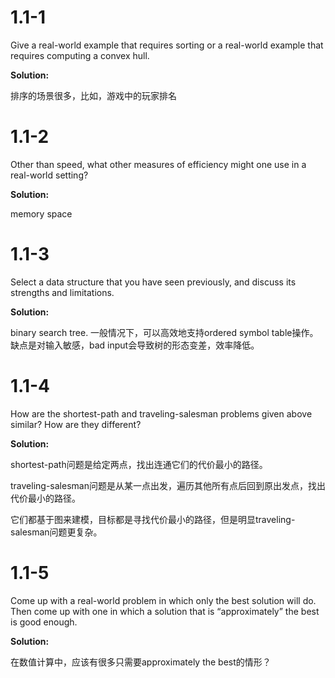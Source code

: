# 1.1-1

Give a real-world example that requires sorting or a real-world example that requires computing a convex hull.

**Solution:** 

排序的场景很多，比如，游戏中的玩家排名

# 1.1-2

Other than speed, what other measures of efficiency might one use in a real-world setting?

**Solution:** 

memory space

# 1.1-3

Select a data structure that you have seen previously, and discuss its strengths and limitations.

**Solution:** 

binary search tree. 一般情况下，可以高效地支持ordered symbol table操作。缺点是对输入敏感，bad input会导致树的形态变差，效率降低。

# 1.1-4

How are the shortest-path and traveling-salesman problems given above similar? How are they different?

**Solution:**

shortest-path问题是给定两点，找出连通它们的代价最小的路径。

traveling-salesman问题是从某一点出发，遍历其他所有点后回到原出发点，找出代价最小的路径。

它们都基于图来建模，目标都是寻找代价最小的路径，但是明显traveling-salesman问题更复杂。

# 1.1-5

Come up with a real-world problem in which only the best solution will do. Then come up with one in which a solution that is “approximately” the best is good enough.

**Solution:**

在数值计算中，应该有很多只需要approximately the best的情形？